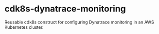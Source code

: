 # cdk8s-dynatrace-monitoring
Reusable cdk8s construct for configuring Dynatrace monitoring in an AWS Kubernetes cluster.
